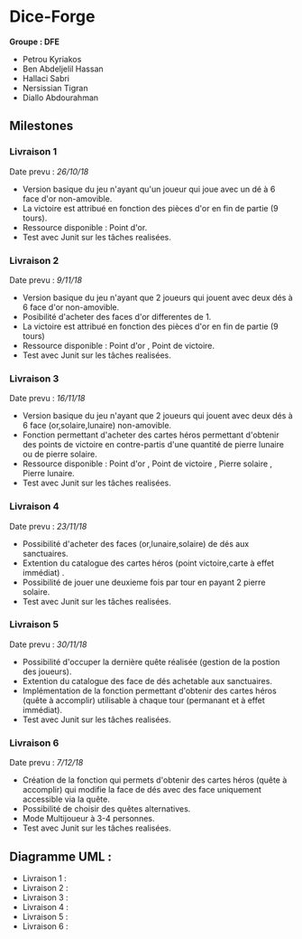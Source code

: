 # Dice-Forge

**Groupe : DFE**

* Petrou Kyriakos
* Ben Abdeljelil Hassan
* Hallaci Sabri
* Nersissian Tigran
* Diallo Abdourahman

##  **Milestones**

### Livraison 1  
Date prevu : *26/10/18*

*  Version basique du jeu n'ayant qu'un joueur qui joue avec un dé à 6 face d'or non-amovible.
*  La victoire est attribué en fonction des pièces d'or en fin de partie (9 tours).
*  Ressource disponible : Point d'or.
*  Test avec Junit sur les tâches realisées.

### Livraison 2
Date prevu : *9/11/18*

* Version basique du jeu n'ayant que 2 joueurs qui jouent avec deux dés à 6 face d'or non-amovible.
* Posibilité d'acheter des faces d'or differentes de 1.
* La victoire est attribué en fonction des pièces d'or en fin de partie (9 tours)
* Ressource disponible : Point d'or , Point de victoire.
* Test avec Junit sur les tâches realisées.


### Livraison 3

Date prevu : *16/11/18*

* Version basique du jeu n'ayant que 2 joueurs qui jouent avec deux dés à 6 face (or,solaire,lunaire) non-amovible.
* Fonction permettant d'acheter des cartes héros permettant d'obtenir des points de victoire en contre-partis d'une quantité de pierre lunaire ou de pierre solaire.
* Ressource disponible : Point d'or , Point de victoire , Pierre solaire  , Pierre lunaire.
* Test avec Junit sur les tâches realisées.

### Livraison 4

Date prevu : *23/11/18*

* Possibilité d'acheter des faces (or,lunaire,solaire) de dés aux sanctuaires.
* Extention du catalogue des cartes héros (point victoire,carte à effet immédiat) .
* Possibilité de jouer une deuxieme fois par tour en payant 2 pierre solaire.
* Test avec Junit sur les tâches realisées.

### Livraison 5

Date prevu : *30/11/18*

* Possibilité d'occuper la dernière quête réalisée (gestion de la postion des joueurs).
* Extention du catalogue des face de dés achetable aux sanctuaires.
* Implémentation de la fonction permettant d'obtenir des cartes héros (quête à accomplir) utilisable à chaque tour (permanant et à effet immédiat).
*  Test avec Junit sur les tâches realisées.

### Livraison 6

Date prevu : *7/12/18*

* Création de la fonction qui permets d'obtenir des cartes héros (quête à accomplir) qui modifie la face de dés avec des face uniquement accessible via la quête.
* Possibilité de choisir des quêtes alternatives.
* Mode Multijoueur à 3-4 personnes.
*  Test avec Junit sur les tâches realisées.


## Diagramme UML :

* Livraison 1 :
* Livraison 2 :
* Livraison 3 :
* Livraison 4 :
* Livraison 5 :
* Livraison 6 :
